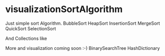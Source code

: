 # visualizationSortAlgorithm

Just simple sort Algorithm.
BubbleSort
HeapSort
InsertionSort
MergeSort
QuickSort
SelectionSort

And Collections like


More and visualization coming soon :-)
BinarySearchTree
HashDictionary